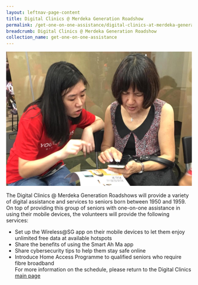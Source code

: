 ```yaml
---
layout: leftnav-page-content
title: Digital Clinics @ Merdeka Generation Roadshow
permalink: /get-one-on-one-assistance/digital-clinics-at-merdeka-generation-roadshow/
breadcrumb: Digital Clinics @ Merdeka Generation Roadshow
collection_name: get-one-on-one-assistance
---
```


![image](/images/get-one-on-one-assistance/merdeka-clinics1.jpeg)

The Digital Clinics @ Merdeka Generation Roadshows will provide a variety of digital assistance and services to seniors born between 1950 and 1959. On top of providing this group of seniors with one-on-one assistance in using their mobile devices, the volunteers will provide the following services:<br>
*	Set up the Wireless@SG app on their mobile devices to let them enjoy unlimited free data at available hotspots<br>
*	Share the benefits of using the Smart Ah Ma app<br>
*	Share cybersecurity tips to help them stay safe online<br>
*	Introduce Home Access Programme to qualified seniors who require fibre broadband<br>
For more information on the schedule, please return to the Digital Clinics [main page](/get-one-on-one-assistance/digital-clinics/)


